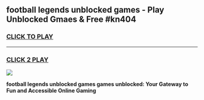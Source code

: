 
## football legends unblocked games - Play Unblocked Gmaes & Free #kn404
<h3>
<a href="https://premium.freeplayer.one?title=football_legends_unblocked_games&ref=03M">CLICK TO PLAY</a></h3>
<hr>

<h3>
<a href="https://premium.freeplayer.one?title=football_legends_unblocked_games&ref=03M">CLICK 2 PLAY</a>
  
</h3>

<a href="https://premium.freeplayer.one?title=football_legends_unblocked_games&ref=03M"><img src="https://clearcache.store/games.png"></a>


**football legends unblocked games games unblocked: Your Gateway to Fun and Accessible Online Gaming**

